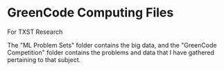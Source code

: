 # GreenCode Computing Files
For TXST Research

The "ML Problem Sets" folder contains the big data, and the "GreenCode Competition" folder contains the problems and data that I have gathered pertaining to that
subject.
